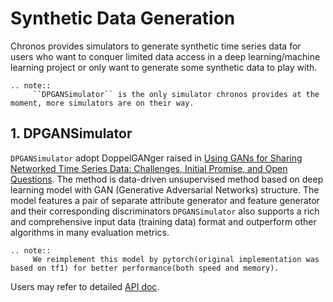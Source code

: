 # Synthetic Data Generation

Chronos provides simulators to generate synthetic time series data for users who want to conquer limited data access in a deep learning/machine learning project or only want to generate some synthetic data to play with.

```eval_rst
.. note::
     ``DPGANSimulator`` is the only simulator chronos provides at the moment, more simulators are on their way.
```

## 1. DPGANSimulator
`DPGANSimulator` adopt DoppelGANger raised in [Using GANs for Sharing Networked Time Series Data: Challenges, Initial Promise, and Open Questions](http://arxiv.org/abs/1909.13403). The method is data-driven unsupervised method based on deep learning model with GAN (Generative Adversarial Networks) structure. The model features a pair of separate attribute generator and feature generator and their corresponding discriminators `DPGANSimulator` also supports a rich and comprehensive input data (training data) format and outperform other algorithms in many evaluation metrics.

```eval_rst
.. note::
     We reimplement this model by pytorch(original implementation was based on tf1) for better performance(both speed and memory).
```

Users may refer to detailed [API doc](../../PythonAPI/Chronos/simulator.html#module-bigdl.chronos.simulator.doppelganger_simulator).
